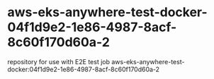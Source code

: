 # aws-eks-anywhere-test-docker-04f1d9e2-1e86-4987-8acf-8c60f170d60a-2
repository for use with E2E test job aws-eks-anywhere-test-docker:04f1d9e2-1e86-4987-8acf-8c60f170d60a-2
